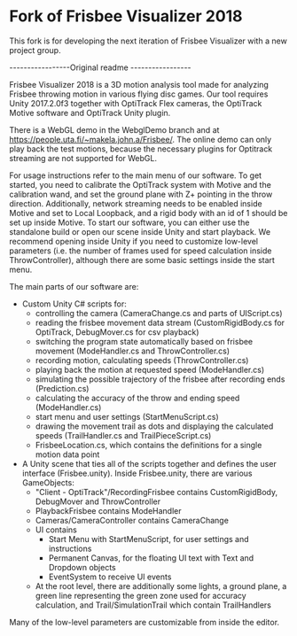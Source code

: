 Fork of Frisbee Visualizer 2018
=======================
This fork is for developing the next iteration of Frisbee Visualizer with a new project group.


-----------------Original readme -----------------

Frisbee Visualizer 2018 is a 3D motion analysis tool made for analyzing Frisbee throwing motion in various flying disc games.
Our tool requires Unity 2017.2.0f3 together with OptiTrack Flex cameras, the OptiTrack Motive software and OptiTrack Unity plugin.

There is a WebGL demo in the WebglDemo branch and at <https://people.uta.fi/~makela.john.a/Frisbee/>. The online demo can only play back the test motions, because the necessary plugins for Optitrack streaming are not supported for WebGL.

For usage instructions refer to the main menu of our software. To get started, you need to calibrate the OptiTrack system with Motive and the calibration wand, and set the ground plane with Z+ pointing in the throw direction. Additionally, network streaming needs to be enabled inside Motive and set to Local Loopback, and a rigid body with an id of 1 should be set up inside Motive. To start our software, you can either use the standalone build or open our scene inside Unity and start playback. We recommend opening inside Unity if you need to customize low-level parameters (i.e. the number of frames used for speed calculation inside ThrowController), although there are some basic settings inside the start menu.

The main parts of our software are:
* Custom Unity C# scripts for:
  * controlling the camera (CameraChange.cs and parts of UIScript.cs)
  * reading the frisbee movement data stream (CustomRigidBody.cs for OptiTrack, DebugMover.cs for csv playback)
  * switching the program state automatically based on frisbee movement (ModeHandler.cs and ThrowController.cs)
  * recording motion, calculating speeds (ThrowController.cs)
  * playing back the motion at requested speed (ModeHandler.cs)
  * simulating the possible trajectory of the frisbee after recording ends (Prediction.cs)
  * calculating the accuracy of the throw and ending speed (ModeHandler.cs)
  * start menu and user settings (StartMenuScript.cs)
  * drawing the movement trail as dots and displaying the calculated speeds (TrailHandler.cs and TrailPieceScript.cs)
  * FrisbeeLocation.cs, which contains the definitions for a single motion data point
* A Unity scene that ties all of the scripts together and defines the user interface (Frisbee.unity). Inside Frisbee.unity, there are various GameObjects:
  * "Client - OptiTrack"/RecordingFrisbee contains CustomRigidBody, DebugMover and ThrowController
  * PlaybackFrisbee contains ModeHandler
  * Cameras/CameraController contains CameraChange
  * UI contains
    * Start Menu with StartMenuScript, for user settings and instructions
    * Permanent Canvas, for the floating UI text with Text and Dropdown objects
    * EventSystem to receive UI events
  * At the root level, there are additionally some lights, a ground plane, a green line representing the green zone used for accuracy calculation, and Trail/SimulationTrail which contain TrailHandlers
  
Many of the low-level parameters are customizable from inside the editor. 
